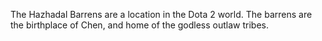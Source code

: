 The Hazhadal Barrens are a location in the Dota 2 world. The barrens are the birthplace of  Chen, and home of the godless outlaw tribes.